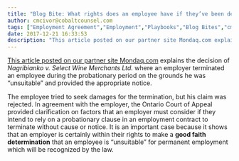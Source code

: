 ```yaml
---
title: "Blog Bite: What rights does an employee have if they’ve been deemed “unsuitable” for permanent employment during the probationary period?"
author: cmcivor@cobaltcounsel.com
tags: ["Employment Agreement","Employment","Playbooks","Blog Bites","cmcivor"]
date: 2017-12-21 16:33:53
description: "This article posted on our partner site Mondaq.com explains the decision of Nagribianko v. Select Wine Merchants Ltd. where an employer terminated an employee during the probationary period on the g..."
---
```


[This article posted on our partner site Mondaq.com](http://www.mondaq.com/canada/x/618486/Contract+of+Employment/Are+Contracts+For+Probationary+Employees+Enforceable+The+Ontario+Court+Of+Appeal+In+Nagribianko+V+Select+Wine+Merchants+Ltd) explains the decision of *Nagribianko v. Select Wine Merchants Ltd.* where an employer terminated an employee during the probationary period on the grounds he was “unsuitable” and provided the appropriate notice. 

The employee tried to seek damages for the termination, but his claim was rejected. In agreement with the employer, the Ontario Court of Appeal provided clarification on factors that an employer must consider if they intend to rely on a probationary clause in an employment contract to terminate without cause or notice. It is an important case because it shows that an employer is certainly within their rights to make a **good faith determination** that an employee is “unsuitable” for permanent employment which will be recognized by the law.
